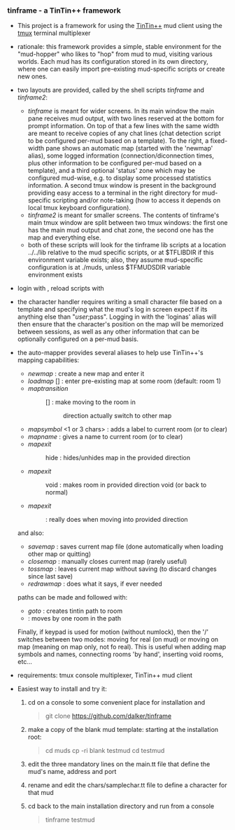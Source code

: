 ### tinframe - a TinTin++ framework

* This project is a framework for using the [TinTin++](http://tintin.sourceforge.net/) mud client using the [tmux](https://tmux.github.io/) terminal multiplexer

* rationale: this framework provides a simple, stable environment for the "mud-hopper" who likes to "hop" from mud to mud, visiting various worlds. Each mud has its configuration stored in its own directory, where one can easily import pre-existing mud-specific scripts or create new ones.

* two layouts are provided, called by the shell scripts *tinframe* and *tinframe2*:
  * *tinframe* is meant for wider screens. In its main window the main pane receives mud output, with two lines reserved at the bottom for prompt information. On top of that a few lines with the same width are meant to receive copies of any chat lines (chat detection script to be configured per-mud based on a template). To the right, a fixed-width pane shows an automatic map (started with the 'newmap' alias), some logged information (connection/diconnection times, plus other information to be configured per-mud based on a template), and a third optional 'status' zone which may be configured mud-wise, e.g. to display some processed statistics information. A second tmux window is present in the background providing easy access to a terminal in the right directory for mud-specific scripting and/or note-taking (how to access it depends on local tmux keyboard configuration).
  * *tinframe2* is meant for smaller screens. The contents of tinframe's main tmux window are split between two tmux windows: the first one has the main mud output and chat zone, the second one has the map and everything else.
  * both of these scripts will look for the tinframe lib scripts at a location ../../lib relative to the mud specific scripts, or at $TFLIBDIR if this environment variable exists; also, they assume mud-specific configuration is at ./muds, unless $TFMUDSDIR variable environment exists

* login with <F9>, reload scripts with <F5>

* the character handler requires writing a small character file based on a template and specifying what the mud's log in screen expect if its anything else than "$user;$pass". Logging in with the 'loginas' alias will then ensure that the character's position on the map will be memorized between sessions, as well as any other information that can be optionally configured on a per-mud basis.

* the auto-mapper provides several aliases to help use TinTin++'s mapping capabilities:
  * *newmap*  <map>                      : create a new map and enter it
  * *loadmap* <map> [<room>]             : enter pre-existing map at some room (default: room 1)
  * *maptransition* <dir> <map> [<room>] : make moving to the room in <dir> direction actually switch to other map
  * *mapsymbol* <1 or 3 chars>           : adds a label to current room (or <clear> to clear)
  * *mapname* <name>                     : gives a name to current room (or <clear> to clear)
  * *mapexit* <dir> hide                 : hides/unhides map in the provided direction
  * *mapexit* <dir> void                 : makes room in provided direction void (or back to normal)
  * *mapexit* <dir> <action>             : really does <action> when moving into provided direction

  and also:
  * *savemap*   : saves current map file (done automatically when loading other map or quitting)
  * *closemap*  : manually closes current map (rarely useful)
  * *tossmap*   : leaves current map without saving (to discard changes since last save)
  * *redrawmap* : does what it says, if ever needed

  paths can be made and followed with:
  * *goto* <room> : creates tintin path to room
  * *<F1>*        : moves by one room in the path

  Finally, if keypad is used for motion (without numlock), then the '/' switches between two modes: moving for real (on mud) or moving on map (meaning on map only, not fo real). This is useful when adding map symbols and names, connecting rooms 'by hand', inserting void rooms, etc...

* requirements: tmux console multiplexer, TinTin++ mud client

* Easiest way to install and try it:
  1.  cd on a console to some convenient place for installation and

      > git clone https://github.com/dalker/tinframe
  2.  make a copy of the blank mud template: starting at the installation root:

      > cd muds
      > cp -ri blank testmud
      > cd testmud

  3. edit the three mandatory lines on the main.tt file that define the mud's name, address and port
  4. rename and edit the chars/samplechar.tt file to define a character for that mud
  5. cd back to the main installation directory and run from a console

     > tinframe testmud

